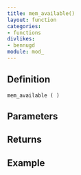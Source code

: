 ```yaml
---
title: mem_available()
layout: function
categories:
- functions
divlikes:
- bennugd
module: mod_
---
```


## Definition

    mem_available ( )

## Parameters

## Returns

## Example
